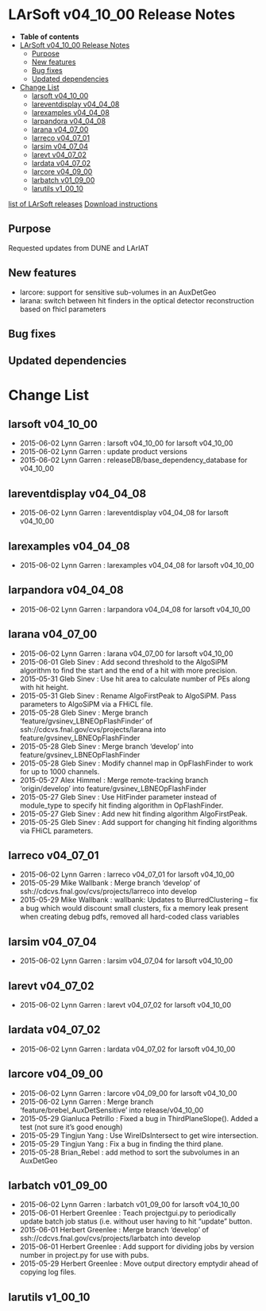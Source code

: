 LArSoft v04_10_00 Release Notes
======================================================================

-   **Table of contents**
-   [LArSoft v04_10_00 Release Notes](#LArSoft-v04_10_00-Release-Notes)
    -   [Purpose](#Purpose)
    -   [New features](#New-features)
    -   [Bug fixes](#Bug-fixes)
    -   [Updated dependencies](#Updated-dependencies)
-   [Change List](#Change-List)
    -   [larsoft v04_10_00](#larsoft-v04_10_00)
    -   [lareventdisplay v04_04_08](#lareventdisplay-v04_04_08)
    -   [larexamples v04_04_08](#larexamples-v04_04_08)
    -   [larpandora v04_04_08](#larpandora-v04_04_08)
    -   [larana v04_07_00](#larana-v04_07_00)
    -   [larreco v04_07_01](#larreco-v04_07_01)
    -   [larsim v04_07_04](#larsim-v04_07_04)
    -   [larevt v04_07_02](#larevt-v04_07_02)
    -   [lardata v04_07_02](#lardata-v04_07_02)
    -   [larcore v04_09_00](#larcore-v04_09_00)
    -   [larbatch v01_09_00](#larbatch-v01_09_00)
    -   [larutils v1_00_10](#larutils-v1_00_10)

[list of LArSoft releases](LArSoft_release_list)
[Download instructions](http://scisoft.fnal.gov/scisoft/bundles/larsoft/v04_10_00/larsoft-v04_10_00.html)

Purpose
--------------------

Requested updates from DUNE and LArIAT

New features
------------------------------

-   larcore: support for sensitive sub-volumes in an AuxDetGeo
-   larana: switch between hit finders in the optical detector reconstruction based on fhicl parameters

Bug fixes
------------------------

Updated dependencies
----------------------------------------------

Change List
============================

larsoft v04_10_00
------------------------------------------

-   2015-06-02 Lynn Garren : larsoft v04_10_00 for larsoft v04_10_00
-   2015-06-02 Lynn Garren : update product versions
-   2015-06-02 Lynn Garren : releaseDB/base_dependency_database for v04_10_00

lareventdisplay v04_04_08
----------------------------------------------------------

-   2015-06-02 Lynn Garren : lareventdisplay v04_04_08 for larsoft v04_10_00

larexamples v04_04_08
--------------------------------------------------

-   2015-06-02 Lynn Garren : larexamples v04_04_08 for larsoft v04_10_00

larpandora v04_04_08
------------------------------------------------

-   2015-06-02 Lynn Garren : larpandora v04_04_08 for larsoft v04_10_00

larana v04_07_00
----------------------------------------

-   2015-06-02 Lynn Garren : larana v04_07_00 for larsoft v04_10_00
-   2015-06-01 Gleb Sinev : Add second threshold to the AlgoSiPM algorithm to find the start and the end of a hit with more precision.
-   2015-05-31 Gleb Sinev : Use hit area to calculate number of PEs along with hit height.
-   2015-05-31 Gleb Sinev : Rename AlgoFirstPeak to AlgoSiPM. Pass parameters to AlgoSiPM via a FHiCL file.
-   2015-05-28 Gleb Sinev : Merge branch ‘feature/gvsinev_LBNEOpFlashFinder’ of ssh://cdcvs.fnal.gov/cvs/projects/larana into feature/gvsinev_LBNEOpFlashFinder
-   2015-05-28 Gleb Sinev : Merge branch ‘develop’ into feature/gvsinev_LBNEOpFlashFinder
-   2015-05-28 Gleb Sinev : Modify channel map in OpFlashFinder to work for up to 1000 channels.
-   2015-05-27 Alex Himmel : Merge remote-tracking branch ‘origin/develop’ into feature/gvsinev_LBNEOpFlashFinder
-   2015-05-27 Gleb Sinev : Use HitFinder parameter instead of module_type to specify hit finding algorithm in OpFlashFinder.
-   2015-05-27 Gleb Sinev : Add new hit finding algorithm AlgoFirstPeak.
-   2015-05-25 Gleb Sinev : Add support for changing hit finding algorithms via FHiCL parameters.

larreco v04_07_01
------------------------------------------

-   2015-06-02 Lynn Garren : larreco v04_07_01 for larsoft v04_10_00
-   2015-05-29 Mike Wallbank : Merge branch ‘develop’ of ssh://cdcvs.fnal.gov/cvs/projects/larreco into develop
-   2015-05-29 Mike Wallbank : wallbank: Updates to BlurredClustering – fix a bug which would discount small clusters, fix a memory leak present when creating debug pdfs, removed all hard-coded class variables

larsim v04_07_04
----------------------------------------

-   2015-06-02 Lynn Garren : larsim v04_07_04 for larsoft v04_10_00

larevt v04_07_02
----------------------------------------

-   2015-06-02 Lynn Garren : larevt v04_07_02 for larsoft v04_10_00

lardata v04_07_02
------------------------------------------

-   2015-06-02 Lynn Garren : lardata v04_07_02 for larsoft v04_10_00

larcore v04_09_00
------------------------------------------

-   2015-06-02 Lynn Garren : larcore v04_09_00 for larsoft v04_10_00
-   2015-06-02 Lynn Garren : Merge branch ‘feature/brebel_AuxDetSensitive’ into release/v04_10_00
-   2015-05-29 Gianluca Petrillo : Fixed a bug in ThirdPlaneSlope(). Added a test (not sure it’s good enough)
-   2015-05-29 Tingjun Yang : Use WireIDsIntersect to get wire intersection.
-   2015-05-29 Tingjun Yang : Fix a bug in finding the third plane.
-   2015-05-28 Brian_Rebel : add method to sort the subvolumes in an AuxDetGeo

larbatch v01_09_00
--------------------------------------------

-   2015-06-02 Lynn Garren : larbatch v01_09_00 for larsoft v04_10_00
-   2015-06-01 Herbert Greenlee : Teach projectgui.py to periodically update batch job status (i.e. without user having to hit “update” button.
-   2015-06-01 Herbert Greenlee : Merge branch ‘develop’ of ssh://cdcvs.fnal.gov/cvs/projects/larbatch into develop
-   2015-06-01 Herbert Greenlee : Add support for dividing jobs by version number in project.py for use with pubs.
-   2015-05-29 Herbert Greenlee : Move output directory emptydir ahead of copying log files.

larutils v1_00_10
------------------------------------------
